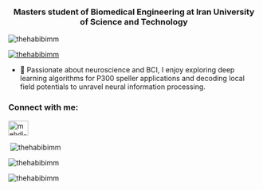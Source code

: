 <h3 align="center">Masters student of Biomedical Engineering at Iran University of Science and Technology</h3>

<p align="left"> <img src="https://komarev.com/ghpvc/?username=thehabibimm&label=Profile%20views&color=0e75b6&style=flat" alt="thehabibimm" /> </p>

<p align="left"> <a href="https://github.com/ryo-ma/github-profile-trophy"><img src="https://github-profile-trophy.vercel.app/?username=thehabibimm" alt="thehabibimm" /></a> </p>

- 🌱 Passionate about neuroscience and BCI, I enjoy exploring deep learning algorithms for P300 speller applications and decoding local field potentials to unravel neural information processing.

<h3 align="left">Connect with me:</h3>
<p align="left">
<a href="https://linkedin.com/in/mehdi-habibi-128630221" target="blank"><img align="center" src="https://raw.githubusercontent.com/rahuldkjain/github-profile-readme-generator/master/src/images/icons/Social/linked-in-alt.svg" alt="mehdi-habibi-128630221" height="30" width="40" /></a>
</p>

<p>&nbsp;<img align="center" src="https://github-readme-stats.vercel.app/api?username=thehabibimm&show_icons=true&locale=en" alt="thehabibimm" /></p>

<p><img align="center" src="https://github-readme-streak-stats.herokuapp.com/?user=thehabibimm&" alt="thehabibimm" /></p>


<p><img align="center" src="https://github-readme-streak-stats.herokuapp.com/?user=thehabibimm&" alt="thehabibimm" /></p>
